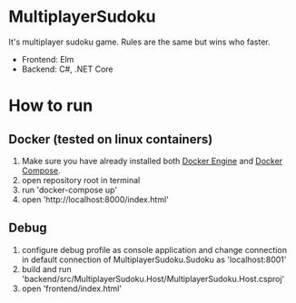 # MultiplayerSudoku

It's multiplayer sudoku game. Rules are the same but wins who faster.

- Frontend: Elm
- Backend: C#, .NET Core

# How to run

## Docker (tested on linux containers)
1) Make sure you have already installed both [Docker Engine](https://docs.docker.com/install/) and [Docker Compose](https://docs.docker.com/compose/install/).
2) open repository root in terminal
3) run 'docker-compose up'
4) open 'http://localhost:8000/index.html'

## Debug
1) configure debug profile as console application and change connection in default connection of MultiplayerSudoku.Sudoku as 'localhost:8001'
1) build and run 'backend/src/MultiplayerSudoku.Host/MultiplayerSudoku.Host.csproj'
2) open 'frontend/index.html'
